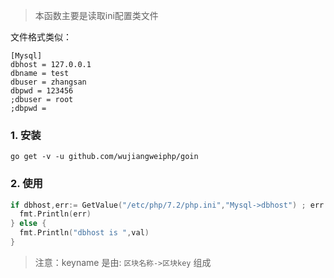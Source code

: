 > 本函数主要是读取ini配置类文件

文件格式类似：

```
[Mysql]
dbhost = 127.0.0.1
dbname = test
dbuser = zhangsan
dbpwd = 123456
;dbuser = root
;dbpwd = 
```

### 1. 安装
```
go get -v -u github.com/wujiangweiphp/goin
```

### 2. 使用

```go
if dbhost,err:= GetValue("/etc/php/7.2/php.ini","Mysql->dbhost") ; err != nil {
  fmt.Println(err)
} else {
  fmt.Println("dbhost is ",val)
}
```

> 注意：keyname 是由: `区块名称->区块key` 组成




